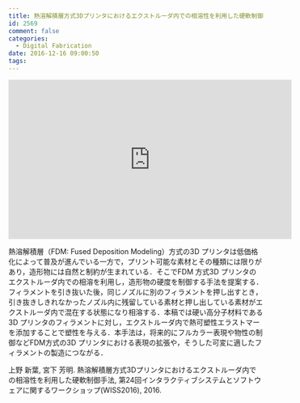 ```yaml
---
title: 熱溶解積層方式3Dプリンタにおけるエクストルーダ内での相溶性を利用した硬軟制御手法
id: 2569
comment: false
categories:
  - Digital Fabrication
date: 2016-12-16 09:00:50
tags:
---
```



<iframe width="560" height="315" src="https://www.youtube.com/embed/1SkuxwYAKQY" frameborder="0" allowfullscreen></iframe>


<!--more-->

熱溶解積層（FDM: Fused Deposition Modeling）方式の3D プリンタは低価格化によって普及が進んでいる一方で，プリント可能な素材とその種類には限りがあり，造形物には自然と制約が生まれている．そこでFDM 方式3D プリンタのエクストルーダ内での相溶を利用し，造形物の硬度を制御する手法を提案する．フィラメントを引き抜いた後，同じノズルに別のフィラメントを押し出すとき，引き抜きしきれなかったノズル内に残留している素材と押し出している素材がエクストルーダ内で混在する状態になり相溶する．本稿では硬い高分子材料である3D プリンタのフィラメントに対し，エクストルーダ内で熱可塑性エラストマーを添加することで塑性を与える．本手法は，将来的にフルカラー表現や物性の制御などFDM方式の3D プリンタにおける表現の拡張や，そうした可変に適したフィラメントの製造につながる．

上野 新葉, 宮下 芳明. 熱溶解積層方式3Dプリンタにおけるエクストルーダ内での相溶性を利用した硬軟制御手法, 第24回インタラクティブシステムとソフトウェアに関するワークショップ(WISS2016), 2016.
